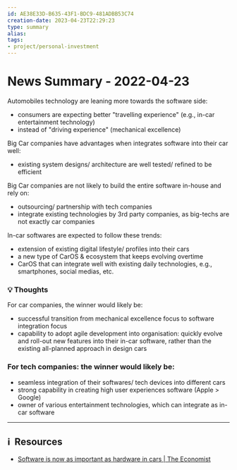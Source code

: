 ```yaml
---
id: AE38E33D-B635-43F1-BDC9-481ADBB53C74
creation-date: 2023-04-23T22:29:23 
type: summary
alias: 
tags: 
- project/personal-investment 
---
```


# News Summary - 2022-04-23

Automobiles technology are leaning more towards the software side:
- consumers are expecting better "travelling experience" (e.g., in-car entertainment technology)
- instead of "driving experience" (mechanical excellence)

Big Car companies have advantages when integrates software into their car well: 
- existing system designs/ architecture are well tested/ refined to be efficient

Big Car companies are not likely to build the entire software in-house and rely on: 
- outsourcing/ partnership with tech companies 
- integrate existing technologies by 3rd party companies, as big-techs are not exactly car companies

In-car softwares are expected to follow these trends: 
- extension of existing digital lifestyle/ profiles into their cars 
- a new type of CarOS & ecosystem that keeps evolving overtime
- CarOS that can integrate well with existing daily technologies, e.g., smartphones, social medias, etc. 

### 💡 Thoughts

For car companies, the winner would likely be: 
- successful transition from mechanical excellence focus to software integration focus
- capability to adopt agile development into organisation: quickly evolve and roll-out new features into their in-car software, rather than the existing all-planned approach in design cars 

### For tech companies: the winner would likely be: 
- seamless integration of their softwares/ tech devices into different cars
- strong capability in creating high user experiences software (Apple > Google)
- owner of various entertainment technologies, which can integrate as in-car software


---
## ℹ️  Resources
- [Software is now as important as hardware in cars | The Economist](https://www.economist.com/special-report/2023/04/14/tech-wars)